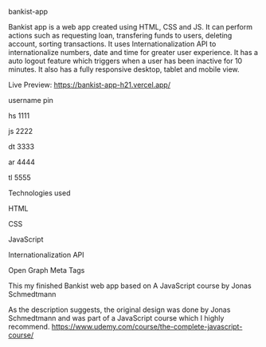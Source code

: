 bankist-app

Bankist app is a web app created using HTML, CSS and JS. It can perform actions such as requesting loan, transfering funds to users, deleting account, sorting transactions. It uses Internationalization API to internationalize numbers, date and time for greater user experience. It has a auto logout feature which triggers when a user has been inactive for 10 minutes. It also has a fully responsive desktop, tablet and mobile view.

Live Preview: https://bankist-app-h21.vercel.app/

username	pin

hs	1111

js	2222

dt 3333

ar 4444

tl 5555


Technologies used

HTML

CSS

JavaScript

Internationalization API

Open Graph Meta Tags



This my finished Bankist web app based on A JavaScript course by Jonas Schmedtmann

As the description suggests, the original design was done by Jonas Schmedtmann and was part of a JavaScript course which I highly recommend. https://www.udemy.com/course/the-complete-javascript-course/
